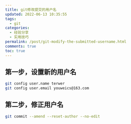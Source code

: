 ```yaml
---
title: git修改提交的用户名
updated: 2022-06-13 10:35:55
tags:
  - git
categories:
  - 经验分享
  - 实用技巧
permalink: /post/git-modify-the-submitted-username.html
comments: true
toc: true
---
```

## 第一步，设置新的用户名

```bash
git config user.name terwer
git config user.email youweics@163.com
```

## 第二步，修正用户名

```bash
git commit --amend --reset-author --no-edit
```